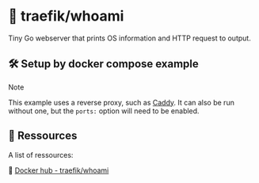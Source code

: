 # 📄 traefik/whoami

Tiny Go webserver that prints OS information and HTTP request to output.


## 🛠️ Setup by docker compose example

> [!Note]
> This example uses a reverse proxy, such as [Caddy](../caddy/). It can also be run without one, but the `ports:` option will need to be enabled.


## 🔗 Ressources

A list of ressources:

🔗 [Docker hub - traefik/whoami](https://hub.docker.com/r/traefik/whoami)
